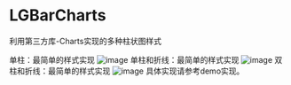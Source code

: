 # LGBarCharts
利用第三方库-Charts实现的多种柱状图样式

单柱：最简单的样式实现
 ![image](https://github.com/coolLeee/LGBarCharts/raw/master/images_web/单柱图.png)
单柱和折线：最简单的样式实现
 ![image](https://github.com/coolLeee/LGBarCharts/raw/master/images_web/单柱和折线.png)
双柱和折线：最简单的样式实现
 ![image](https://github.com/coolLeee/LGBarCharts/raw/master/images_web/双柱和折线.png) 
 具体实现请参考demo实现。
